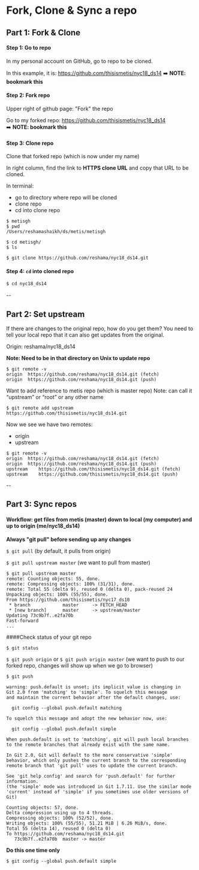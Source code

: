 # Fork, Clone & Sync a repo

## Part 1:  Fork & Clone

#### Step 1:  Go to repo
In my personal account on GitHub, go to repo to be cloned.

In this example, it is:  https://github.com/thisismetis/nyc18_ds14
:arrow_right: **NOTE:  bookmark this**

#### Step 2:  Fork repo
Upper right of github page:  "Fork" the repo

Go to my forked repo: https://github.com/thisismetis/nyc18_ds14  
:arrow_right: **NOTE:  bookmark this**
 
#### Step 3:  Clone repo
Clone that forked repo (which is now under my name)

In right column, find the link to **HTTPS clone URL** and copy that URL to be cloned.

In terminal: 
* go to directory where repo will be cloned
* clone repo
* cd into clone repo
```
$ metisgh
$ pwd
/Users/reshamashaikh/ds/metis/metisgh

$ cd metisgh/
$ ls

$ git clone https://github.com/reshama/nyc18_ds14.git
```
#### Step 4:  `cd` into cloned repo
```bash
$ cd nyc18_ds14
```

--

## Part 2:  Set upstream

If there are changes to the original repo, how do you get them?  You need to tell your local repo that it can also get updates from the original.

Origin:  reshama/nyc18_ds14


**Note:  Need to be in that directory on Unix to update repo**
```
$ git remote -v
origin	https://github.com/reshama/nyc18_ds14.git (fetch)
origin	https://github.com/reshama/nyc18_ds14.git (push)
```

Want to add reference to metis repo (which is master repo)
Note:  can call it “upstream” or “root” or any other name

```
$ git remote add upstream https://github.com/thisismetis/nyc18_ds14.git
```

Now we see we have two remotes: 
* origin
* upstream
```
$ git remote -v
origin	https://github.com/reshama/nyc18_ds14.git (fetch)
origin	https://github.com/reshama/nyc18_ds14.git (push)
upstream	https://github.com/thisismetis/nyc18_ds14.git (fetch)
upstream	https://github.com/thisismetis/nyc18_ds14.git (push)
```

--

## Part 3:  Sync repos

#### Workflow:  get files from metis (master) down to local (my computer) and up to origin (me/nyc18_ds14)

**Always "git pull" before sending up any changes**

`$ git pull`  (by default, it pulls from origin)

`$ git pull upstream master`  (we want to pull from master)

```
$ git pull upstream master
remote: Counting objects: 55, done.
remote: Compressing objects: 100% (31/31), done.
remote: Total 55 (delta 9), reused 0 (delta 0), pack-reused 24
Unpacking objects: 100% (55/55), done.
From https://github.com/thisismetis/nyc17_ds10
 * branch            master     -> FETCH_HEAD
 * [new branch]      master     -> upstream/master
Updating 73c9b7f..e2fa70b
Fast-forward
...
```

####Check status of your git repo
```
$ git status
```

`$ git push origin` or `$ git push origin master` (we want to push to our forked repo, changes will show up when we go to browser)  

`$ git push`
```
warning: push.default is unset; its implicit value is changing in
Git 2.0 from 'matching' to 'simple'. To squelch this message
and maintain the current behavior after the default changes, use:

  git config --global push.default matching

To squelch this message and adopt the new behavior now, use:

  git config --global push.default simple

When push.default is set to 'matching', git will push local branches
to the remote branches that already exist with the same name.

In Git 2.0, Git will default to the more conservative 'simple'
behavior, which only pushes the current branch to the corresponding
remote branch that 'git pull' uses to update the current branch.

See 'git help config' and search for 'push.default' for further information.
(the 'simple' mode was introduced in Git 1.7.11. Use the similar mode
'current' instead of 'simple' if you sometimes use older versions of Git)

Counting objects: 57, done.
Delta compression using up to 4 threads.
Compressing objects: 100% (52/52), done.
Writing objects: 100% (55/55), 51.21 MiB | 6.26 MiB/s, done.
Total 55 (delta 14), reused 0 (delta 0)
To https://github.com/reshama/nyc18_ds14.git
   73c9b7f..e2fa70b  master -> master

```

**Do this one time only**

`$ git config --global push.default simple`




